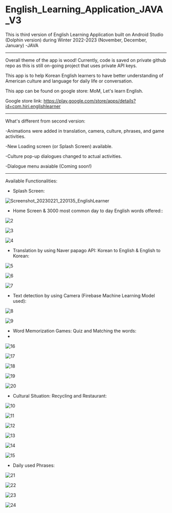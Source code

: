 # English_Learning_Application_JAVA_V3

This is third version of English Learning Application built on Android Studio (Dolphin version) during Winter 2022-2023 (November, December, January) -JAVA

------------------------------------------------------------------------------------------------------------

Overall theme of the app is wood! Currently, code is saved on private github repo as this is still on-going project that uses private API keys.

This app is to help Korean English learners to have better understanding of American culture and language for daily life or conversation.

This app can be found on google store: MoM, Let's learn English.

Google store link: https://play.google.com/store/apps/details?id=com.hiri.englishlearner

------------------------------------------------------------------------------------------------------------

What's different from second version:

-Animations were added in translation, camera, culture, phrases, and game activities.

-New Loading screen (or Splash Screen) available.

-Culture pop-up dialogues changed to actual activities. 

-Dialogue menu avaiable (Coming soon!)

------------------------------------------------------------------------------------------------------------

Available Functionalities:

- Splash Screen:

![Screenshot_20230221_220135_EnglishLearner](https://user-images.githubusercontent.com/98497929/220537521-15d07369-0f78-4fd4-9dee-06d33f24a7aa.jpg)

- Home Screen & 3000 most common day to day English words offered::

![2](https://user-images.githubusercontent.com/98497929/218026171-3b6d20d4-c38f-43bb-92e7-de26785db7b9.JPG)

![3](https://user-images.githubusercontent.com/98497929/218026213-7beb3d6f-5c40-4cfc-93c5-6be5e3cbd1e2.JPG)

![4](https://user-images.githubusercontent.com/98497929/218026231-6879192f-11bc-47c1-9cf7-286051ff0384.JPG)

- Translation by using Naver papago API: Korean to English & English to Korean:

![5](https://user-images.githubusercontent.com/98497929/218026335-eb981cbf-3f04-4bbb-948a-389bdb3f0d74.JPG)

![6](https://user-images.githubusercontent.com/98497929/218026344-9eb463a7-8ae0-4bce-841b-d0feaf694954.JPG)

![7](https://user-images.githubusercontent.com/98497929/218026362-9eef7bad-49a1-4a6b-828a-3709b4985c96.JPG)

- Text detection by using Camera (Firebase Machine Learning Model used):

![8](https://user-images.githubusercontent.com/98497929/218026401-cd31eaeb-7e98-46f3-877c-6aa27adb61ab.JPG)

![9](https://user-images.githubusercontent.com/98497929/218026414-dd9006cf-730b-496f-9220-a57ea78c0324.JPG)

- Word Memorization Games: Quiz and Matching the words:
- 
![16](https://user-images.githubusercontent.com/98497929/218026571-54c9fd2a-65bc-4e62-833a-3a9c03d41788.JPG)

![17](https://user-images.githubusercontent.com/98497929/218026600-68a15524-a306-4832-a594-c7f921b57296.JPG)

![18](https://user-images.githubusercontent.com/98497929/218026619-e8a83f44-c88c-49f5-8152-0345de0a5e05.JPG)

![19](https://user-images.githubusercontent.com/98497929/218026635-155eff67-d17f-4178-b9bc-c24c13fd8367.JPG)

![20](https://user-images.githubusercontent.com/98497929/218026651-4490b03b-3493-4e64-81b6-473746cb8663.JPG)

- Cultural Situation: Recycling and Restaurant:

![10](https://user-images.githubusercontent.com/98497929/218026439-986d778f-78e8-4883-9045-e40f5aa30365.JPG)

![11](https://user-images.githubusercontent.com/98497929/218026450-eac282d7-9101-4269-ba6b-0533d0834719.JPG)

![12](https://user-images.githubusercontent.com/98497929/218026463-471447a4-6525-4a49-b110-13b76f0201ae.JPG)

![13](https://user-images.githubusercontent.com/98497929/218026476-1935c5f1-bd6b-4de7-a230-a70ad6bcc617.JPG)

![14](https://user-images.githubusercontent.com/98497929/218026494-68fc9796-854e-4981-9707-8d1bd298d70f.JPG)

![15](https://user-images.githubusercontent.com/98497929/218026529-56211fde-303b-4d74-add8-296b06c9fabe.JPG)

- Daily used Phrases: 

![21](https://user-images.githubusercontent.com/98497929/218026692-e776c419-e6b1-4517-80d9-b958e511d313.JPG)

![22](https://user-images.githubusercontent.com/98497929/218026709-3aa22f8f-5da8-4d79-a764-3f781d0e87e6.JPG)

![23](https://user-images.githubusercontent.com/98497929/218026724-ce4ea1a6-3794-4ecf-9b0d-ac54ade59fc5.JPG)

![24](https://user-images.githubusercontent.com/98497929/218026736-4b9ad081-b292-4ec3-acf7-ea0686fa5574.JPG)
